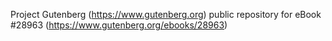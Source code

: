 Project Gutenberg (https://www.gutenberg.org) public repository for eBook #28963 (https://www.gutenberg.org/ebooks/28963)
